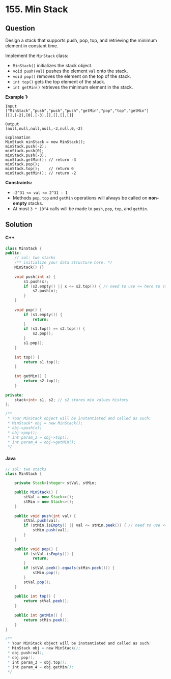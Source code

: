# 155. Min Stack

## Question

Design a stack that supports push, pop, top, and retrieving the minimum element in constant time.

Implement the `MinStack` class:

* `MinStack()` initializes the stack object.
* `void push(val)` pushes the element `val` onto the stack.
* `void pop()` removes the element on the top of the stack.
* `int top()` gets the top element of the stack.
* `int getMin()` retrieves the minimum element in the stack.

**Example 1:**

```
Input
["MinStack","push","push","push","getMin","pop","top","getMin"]
[[],[-2],[0],[-3],[],[],[],[]]

Output
[null,null,null,null,-3,null,0,-2]

Explanation
MinStack minStack = new MinStack();
minStack.push(-2);
minStack.push(0);
minStack.push(-3);
minStack.getMin(); // return -3
minStack.pop();
minStack.top();    // return 0
minStack.getMin(); // return -2
```

**Constraints:**

* `-2^31 <= val <= 2^31 - 1`
* Methods `pop`, `top` and `getMin` operations will always be called on **non-empty** stacks.
* At most `3 * 10^4` calls will be made to `push`, `pop`, `top`, and `getMin`.

## Solution

#### C++

```cpp
class MinStack {
public:
    // sol: two stacks
    /** initialize your data structure here. */
    MinStack() {}
    
    void push(int x) {
        s1.push(x);
        if (s2.empty() || x <= s2.top()) { // need to use <= here to store all min values
            s2.push(x);
        }
    }
    
    void pop() {
        if (s1.empty()) {
            return;
        }
        if (s1.top() == s2.top()) {
            s2.pop();
        }
        s1.pop();
    }
    
    int top() {
        return s1.top();
    }
    
    int getMin() {
        return s2.top();
    }
    
private:
    stack<int> s1, s2; // s2 stores min values history
};

/**
 * Your MinStack object will be instantiated and called as such:
 * MinStack* obj = new MinStack();
 * obj->push(x);
 * obj->pop();
 * int param_3 = obj->top();
 * int param_4 = obj->getMin();
 */
```

#### Java

```java
// sol: two stacks
class MinStack {

    private Stack<Integer> stVal, stMin;

    public MinStack() {
        stVal = new Stack<>();
        stMin = new Stack<>();
    }
    
    public void push(int val) {
        stVal.push(val);
        if (stMin.isEmpty() || val <= stMin.peek()) { // need to use <= here to store all min values
            stMin.push(val);
        }
    }
    
    public void pop() {
        if (stVal.isEmpty()) {
            return;
        }
        if (stVal.peek().equals(stMin.peek())) {
            stMin.pop();
        }
        stVal.pop();
    }
    
    public int top() {
        return stVal.peek();
    }
    
    public int getMin() {
        return stMin.peek();
    }
}

/**
 * Your MinStack object will be instantiated and called as such:
 * MinStack obj = new MinStack();
 * obj.push(val);
 * obj.pop();
 * int param_3 = obj.top();
 * int param_4 = obj.getMin();
 */
```
